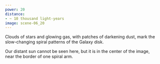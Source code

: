 ```yaml
---
power: 20
distance:
- ~ 10 thousand light-years
image: scene-06_20
---
```

Clouds of stars and glowing gas, with patches of darkening dust, mark the slow-changing spiral patterns of the Galaxy disk.

Our distant sun cannot be seen here, but it is in the center of the image, near the border of one spiral arm.
